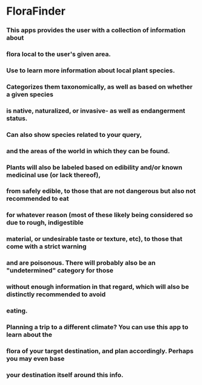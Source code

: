 # FloraFinder
### This apps provides the user with a collection of information about
### flora local to the user's given area. 
### Use to learn more information about local plant species.
### Categorizes them taxonomically, as well as based on whether a given species
### is native, naturalized, or invasive- as well as endangerment status.
### Can also show species related to your query, 
### and the areas of the world in which they can be found.
### Plants will also be labeled based on edibility and/or known medicinal use (or lack thereof),
### from safely edible, to those that are not dangerous but also not recommended to eat 
### for whatever reason (most of these likely being considered so due to rough, indigestible 
### material, or undesirable taste or texture, etc), to those that come with a strict warning
### and are poisonous. There will probably also be an "undetermined" category for those
### without enough information in that regard, which will also be distinctly recommended to avoid
### eating. 
### Planning a trip to a different climate? You can use this app to learn about the
### flora of your target destination, and plan accordingly. Perhaps you may even base
### your destination itself around this info. 
